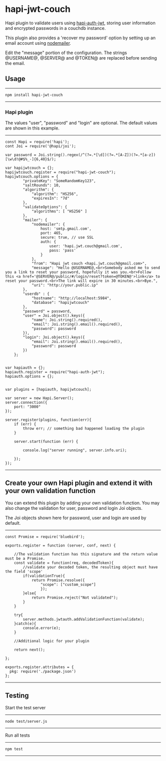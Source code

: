 # hapi-jwt-couch

Hapi plugin to validate users using [hapi-auth-jwt](https://github.com/ryanfitz/hapi-auth-jwt), storing user information and encrypted passwords 
in a couchdb instance. 

This plugin also provides a 'recover my password' option by setting up an email account using [nodemailer](https://github.com/nodemailer/nodemailer).

Edit the "message" portion of the configuration. The strings @USERNAME@, @SERVER@ and @TOKEN@ are replaced before sending the email. 

## Usage 

----
	npm install hapi-jwt-couch
----

### Hapi plugin

The values "user", "password" and "login" are optional. The default values are shown in this example. 

----
	const Hapi = require('hapi');
	cont Joi = require('@hapi/joi');

	var password = Joi.string().regex(/^(?=.*[\d])(?=.*[A-Z])(?=.*[a-z])[\w\d!@#$%_-]{6,40}$/);

	var hapijwtcouch = {};
	hapijwtcouch.register = require("hapi-jwt-couch");
	hapijwtcouch.options = {
	        "privateKey": "SomeRandomKey123",
	        "saltRounds": 10,
	        "algorithm": { 
	            "algorithm": "HS256",
	            "expiresIn": "7d"
	        },
	        "validateOptions": { 
	            "algorithms": [ "HS256" ] 
	        },
	        "mailer": {
	            "nodemailer": {
					host: 'smtp.gmail.com',
				    port: 465,
				    secure: true, // use SSL
				    auth: {
				        user: 'hapi.jwt.couch@gmail.com',
				        pass: 'pass'
				    }
				},
				"from": "Hapi jwt couch <hapi.jwt.couch@gmail.com>",
				"message": "Hello @USERNAME@,<br>Somebody asked me to send you a link to reset your password, hopefully it was you.<br>Follow this <a href='@SERVER@/public/#/login/reset?token=@TOKEN@'>link</a> to reset your password.<br>The link will expire in 30 minutes.<br>Bye.",
				"uri": "http://your.public.ip"
	        },
	        "userdb" : {
	            "hostname": "http://localhost:5984",
	            "database": "hapijwtcouch"
	        },
	        "password" = password,
	        "user" = Joi.object().keys({
		        "name": Joi.string().required(),
		        "email": Joi.string().email().required(),
		        "password": password
	        }),
	        "login": Joi.object().keys({
		        "email": Joi.string().email().required(),
		        "password": password
		    })
	    };
	    

	var hapiauth = {};
	hapiauth.register = require("hapi-auth-jwt");
	hapiauth.options = {};


	var plugins = [hapiauth, hapijwtcouch];

	var server = new Hapi.Server();
	server.connection({ 
	    port: "3000"
	});

	server.register(plugins, function(err){
	    if (err) {
	        throw err; // something bad happened loading the plugin
	    }

	    server.start(function (err) {

	        console.log("server running", server.info.uri);
	        
	    });
	});
----

## Create your own Hapi plugin and extend it with your own validation function

You can extend this plugin by adding your own validation function. You may also change the validation for user, password and login Joi objects.

The Joi objects shown here for password, user and login are used by default.

----
	
	const Promise = require('bluebird');

	exports.register = function (server, conf, next) {

		//The validation function has this signature and the return value must be a Promise. 
		const validate = function(req, decodedToken){
			//validate your decoded token, the resulting object must have the field 'scope'
			if(validationTrue){
				return Promise.resolve({
					"scope": ["custom_scope"]
					});
			}else{
				return Promise.reject("Not validated");
			}
		}

		try{
			server.methods.jwtauth.addValidationFunction(validate);	
		}catch(e){
			console.error(e);
		}
		
		//Additional logic for your plugin

		return next();
		
	};

	exports.register.attributes = {
	  pkg: require('./package.json')
	};

----

## Testing 

Start the test server

----
	node test/server.js
----

Run all tests

----
	npm test
----

